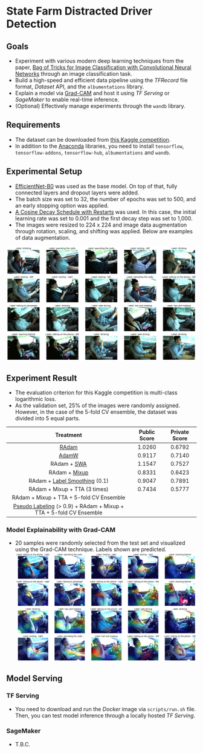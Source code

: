 # State Farm Distracted Driver Detection
## Goals
* Experiment with various modern deep learning techniques from the paper, [Bag of Tricks for Image Classification with Convolutional Neural Networks](https://arxiv.org/abs/1812.01187) through an image classification task.
* Build a high-speed and efficient data pipeline using the *TFRecord* file format, *Dataset* API, and the `albumentations` library.
* Explain a model via [Grad-CAM](https://arxiv.org/abs/1610.02391) and host it using *TF Serving* or *SageMaker* to enable real-time inference.
* (Optional) Effectively manage experiments through the `wandb` library.
  
## Requirements
* The dataset can be downloaded from [this Kaggle competition](https://www.kaggle.com/c/state-farm-distracted-driver-detection).
* In addition to the [Anaconda](https://www.anaconda.com) libraries, you need to install `tensorflow`, `tensorflow-addons`, `tensorflow-hub`, `albumentations` and `wandb`.

## Experimental Setup
* [EfficientNet-B0](https://arxiv.org/abs/1905.11946) was used as the base model. On top of that, fully connected layers and dropout layers were added.
* The batch size was set to 32, the number of epochs was set to 500, and an early stopping option was applied.
* [A Cosine Decay Schedule with Restarts](https://arxiv.org/pdf/1608.03983.pdf) was used. In this case, the initial learning rate was set to 0.001 and the first decay step was set to 1,000.
* The images were resized to 224 x 224 and image data augmentation through rotation, scaling, and shifting was applied. Below are examples of data augmentation.

![Augmentation](./imgs/state-farm-detection1.jpg)

## Experiment Result
* The evaluation criterion for this Kaggle competition is multi-class logarithmic loss.
* As the validation set, 25% of the images were randomly assigned. However, in the case of the 5-fold CV ensemble, the dataset was divided into 5 equal parts.

|                                                                                                        Treatment                                                                                                        | Public Score | Private Score |
|:-----------------------------------------------------------------------------------------------------------------------------------------------------------------------------------------------------------------------:|:------------:|:-------------:|
|                                                                                        [RAdam](https://arxiv.org/abs/1908.03265)                                                                                        |    1.0260    |    0.6792     |
|                                                                                        [AdamW](https://arxiv.org/abs/1711.05101)                                                                                        |    0.9117    |    0.7140     |
|                                                                                     RAdam + [SWA](https://arxiv.org/abs/1803.05407)                                                                                     |    1.1547    |    0.7527     |
|                                                                                    RAdam + [Mixup](https://arxiv.org/abs/1710.09412)                                                                                    |    0.8331    |    0.6423     |
|                                                                            RAdam + [Label Smoothing](https://arxiv.org/abs/1906.02629) (0.1)                                                                            |    0.9047    |    0.7891     |
|                                                                                              RAdam + Mixup + TTA (3 times)                                                                                              |    0.7434    |    0.5777     |
|                                                                                        RAdam + Mixup + TTA + 5-fold CV Ensemble                                                                                         |              |               |
| [Pseudo Labeling](https://www.researchgate.net/publication/280581078_Pseudo-Label_The_Simple_and_Efficient_Semi-Supervised_Learning_Method_for_Deep_Neural_Networks) (> 0.9) + RAdam + Mixup + TTA + 5-fold CV Ensemble |              |               |

### Model Explainability with Grad-CAM
* 20 samples were randomly selected from the test set and visualized using the Grad-CAM technique. Labels shown are predicted.
![Grad-CAM](./imgs/state-farm-detection2.jpg)

## Model Serving
### TF Serving
* You need to download and run the *Docker* image via `scripts/run.sh` file. Then, you can test model inference through a locally hosted *TF Serving*.
### SageMaker 
* T.B.C.